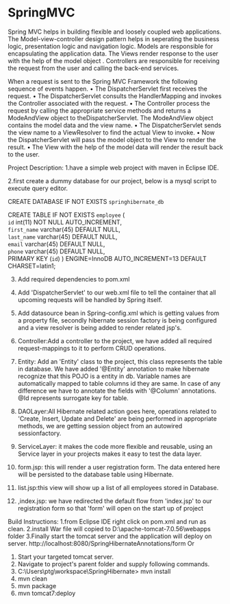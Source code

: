 SpringMVC
=========

Spring MVC helps in building flexible and loosely coupled web applications. The Model-view-controller design pattern helps in seperating the business logic, presentation logic and navigation logic. Models are responsible for encapsulating the application data. The Views render response to the user with the help of the model object . Controllers are responsible for receiving the request from the user and calling the back-end services.

When a request is sent to the Spring MVC Framework the following sequence of events happen.
•	The DispatcherServlet first receives the request.
•	The DispatcherServlet consults the HandlerMapping and invokes the Controller associated with the request.
•	The Controller process the request by calling the appropriate service methods and returns a ModeAndView object to theDispatcherServlet. The ModeAndView object contains the model data and the view name.
•	The DispatcherServlet sends the view name to a ViewResolver to find the actual View to invoke.
•	Now the DispatcherServlet will pass the model object to the View to render the result.
•	The View with the help of the model data will render the result back to the user.

Project Description:
1.have a simple web project with maven  in Eclipse IDE.

2.first create a dummy database for our project, below is a mysql script to execute  query editor.

CREATE DATABASE IF NOT EXISTS `springhibernate_db` 

CREATE TABLE IF NOT EXISTS `employee` (  
  `id` int(11) NOT NULL AUTO_INCREMENT,  
  `first_name` varchar(45) DEFAULT NULL,  
  `last_name` varchar(45) DEFAULT NULL,  
  `email` varchar(45) DEFAULT NULL,  
  `phone` varchar(45) DEFAULT NULL,  
  PRIMARY KEY (`id`)  ) ENGINE=InnoDB AUTO_INCREMENT=13 DEFAULT CHARSET=latin1; 
  
3. Add required dependencies to pom.xml

4. Add 'DispatcherServlet' to our web.xml file to tell the container that all upcoming requests will be handled by Spring itself.
5.  Add datasource bean in Spring-config.xml  which is getting values from a property file, secondly hibernate session factory is being configured and a view resolver is being added to render related jsp's.

6. Controller:Add a controller to the project, we have added all required request-mappings to it to perform CRUD operations.

7. Entity: Add an 'Entity' class to the project, this class represents the table in database. We have added '@Entity' annotation to make hibernate recognize that this POJO is a entity in db. Variable names are automatically mapped to table columns id they are same. In case of any difference we have to annotate the fields with '@Column' annotations. @Id represents surrogate key for table.

8. DAOLayer:All Hibernate related action goes here, operations related to 'Create, Insert, Update and Delete' are being performed in appropriate methods, we are getting session object from an autowired sessionfactory.

9. ServiceLayer: it makes the code more flexible and reusable, using an Service layer in your projects makes it easy to test the data layer.
10. form.jsp: this will render a user registration form. The data entered here will be persisted to the database table using Hibernate.
11. list.jsp:this view will show up a list of all employees stored in Database.

12. ,index.jsp: we have redirected the default flow from 'index.jsp' to our registration form so that 'form' will open on the start up of project

Build Instructions:
1.from Eclipse IDE right click on pom.xml and run as clean.
2.install
War file will copied to D:\apache-tomcat-7.0.56\webapps folder
3.Finally start the tomcat server and the application will deploy on server. http://localhost:8080/SpringHibernateAnnotations/form 
Or
1.	Start your targeted tomcat server.
2.	Navigate to  project's parent folder and supply following commands.
3.	C:\Users\ptg\workspace\SpringHibernate> mvn install
4.	mvn clean
5.	mvn package
6.	mvn tomcat7:deploy

